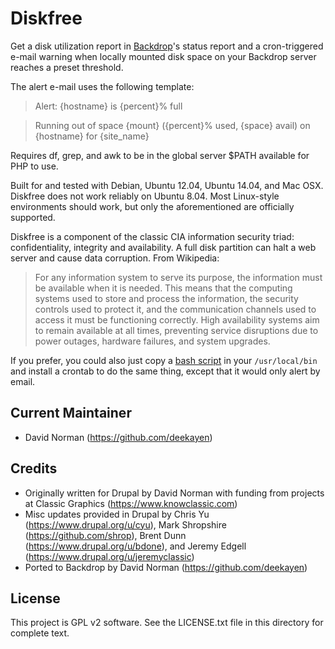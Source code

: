 Diskfree
========

Get a disk utilization report in [Backdrop](https://backdropcms.org/)'s status report and a cron-triggered e-mail warning when locally mounted disk space on your Backdrop server reaches a preset threshold.

The alert e-mail uses the following template:

> Alert: {hostname} is {percent}% full

> Running out of space {mount} ({percent}% used, {space} avail)
> on {hostname} for {site_name}

Requires df, grep, and awk to be in the global server $PATH available for PHP to use.

Built for and tested with Debian, Ubuntu 12.04, Ubuntu 14.04, and Mac OSX. Diskfree does not work reliably on Ubuntu 8.04. Most Linux-style environments should work, but only the aforementioned are officially supported.

Diskfree is a component of the classic CIA information security triad: confidentiality, integrity and availability. A full disk partition can halt a web server and cause data corruption. From Wikipedia:

> For any information system to serve its purpose, the information must be
> available when it is needed. This means that the computing systems used to
> store and process the information, the security controls used to protect it,
> and the communication channels used to access it must be functioning
> correctly. High availability systems aim to remain available at all times,
> preventing service disruptions due to power outages, hardware failures, and
> system upgrades.

If you prefer, you could also just copy a [bash script](https://gist.github.com/deekayen/3138161) in your `/usr/local/bin` and install a crontab to do the same thing, except that it would only alert by email.

Current Maintainer
------------------

- David Norman (https://github.com/deekayen)

Credits
-----------

- Originally written for Drupal by David Norman with funding from projects
  at Classic Graphics (https://www.knowclassic.com)
- Misc updates provided in Drupal by Chris Yu (https://www.drupal.org/u/cyu),
  Mark Shropshire (https://github.com/shrop),
  Brent Dunn (https://www.drupal.org/u/bdone),
  and Jeremy Edgell (https://www.drupal.org/u/jeremyclassic)
- Ported to Backdrop by David Norman (https://github.com/deekayen)

License
-------

This project is GPL v2 software. See the LICENSE.txt file in this directory for complete text.
